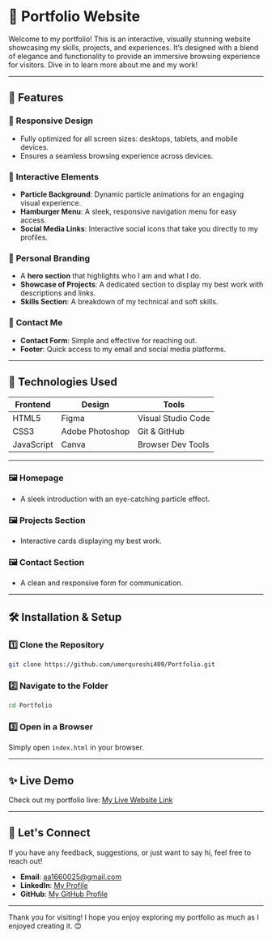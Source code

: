 # 🌟 **Portfolio Website**  

Welcome to my portfolio! This is an interactive, visually stunning website showcasing my skills, projects, and experiences. It’s designed with a blend of elegance and functionality to provide an immersive browsing experience for visitors. Dive in to learn more about me and my work!  

---

## 🚀 **Features**  

### 🔹 **Responsive Design**  
- Fully optimized for all screen sizes: desktops, tablets, and mobile devices.  
- Ensures a seamless browsing experience across devices.  

### 🔹 **Interactive Elements**  
- **Particle Background**: Dynamic particle animations for an engaging visual experience.  
- **Hamburger Menu**: A sleek, responsive navigation menu for easy access.  
- **Social Media Links**: Interactive social icons that take you directly to my profiles.  

### 🔹 **Personal Branding**  
- A **hero section** that highlights who I am and what I do.  
- **Showcase of Projects**: A dedicated section to display my best work with descriptions and links.  
- **Skills Section**: A breakdown of my technical and soft skills.  

### 🔹 **Contact Me**  
- **Contact Form**: Simple and effective for reaching out.  
- **Footer**: Quick access to my email and social media platforms.  

---

## 🎨 **Technologies Used**  

| **Frontend**      | **Design**       | **Tools**          |  
|--------------------|------------------|--------------------|  
| HTML5             | Figma            | Visual Studio Code |  
| CSS3              | Adobe Photoshop  | Git & GitHub       |  
| JavaScript        | Canva            | Browser Dev Tools  |  

---
 

### 🖼️ **Homepage**  
- A sleek introduction with an eye-catching particle effect.  

### 🖼️ **Projects Section**  
- Interactive cards displaying my best work.  

### 🖼️ **Contact Section**  
- A clean and responsive form for communication.  

 

---

## 🛠️ **Installation & Setup**  

### 1️⃣ Clone the Repository  
```bash  
git clone https://github.com/umerqureshi409/Portfolio.git  
```  

### 2️⃣ Navigate to the Folder  
```bash  
cd Portfolio  
```  

### 3️⃣ Open in a Browser  
Simply open `index.html` in your browser.  

---

## ✨ **Live Demo**  

Check out my portfolio live: [My Live Website Link](https://umerqureshi409.github.io/Portfolio)  

---

## 💬 **Let's Connect**  

If you have any feedback, suggestions, or just want to say hi, feel free to reach out!  

- **Email**: aa1660025@gmail.com  
- **LinkedIn**: [My Profile](https://www.linkedin.com/in/umer-qureshi-526118259/)  
- **GitHub**: [My GitHub Profile](https://github.com/umerqureshi409)  
 

---

Thank you for visiting! I hope you enjoy exploring my portfolio as much as I enjoyed creating it. 😊  
